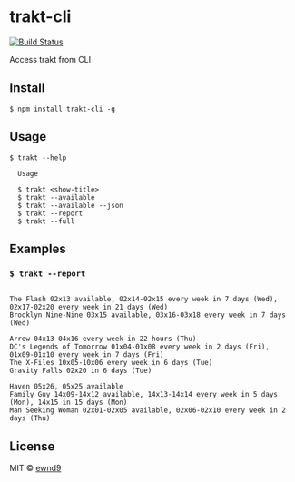 # trakt-cli

[![Build Status](https://travis-ci.org/ewnd9/trakt-cli.svg?branch=master)](https://travis-ci.org/ewnd9/trakt-cli)

Access trakt from CLI

## Install

```
$ npm install trakt-cli -g
```

## Usage

```
$ trakt --help

  Usage

  $ trakt <show-title>
  $ trakt --available
  $ trakt --available --json
  $ trakt --report
  $ trakt --full
```

## Examples

### `$ trakt --report`

```

The Flash 02x13 available, 02x14-02x15 every week in 7 days (Wed), 02x17-02x20 every week in 21 days (Wed)
Brooklyn Nine-Nine 03x15 available, 03x16-03x18 every week in 7 days (Wed)

Arrow 04x13-04x16 every week in 22 hours (Thu)
DC's Legends of Tomorrow 01x04-01x08 every week in 2 days (Fri), 01x09-01x10 every week in 7 days (Fri)
The X-Files 10x05-10x06 every week in 6 days (Tue)
Gravity Falls 02x20 in 6 days (Tue)

Haven 05x26, 05x25 available
Family Guy 14x09-14x12 available, 14x13-14x14 every week in 5 days (Mon), 14x15 in 15 days (Mon)
Man Seeking Woman 02x01-02x05 available, 02x06-02x10 every week in 2 days (Thu)

```


## License

MIT © [ewnd9](http://ewnd9.com)

